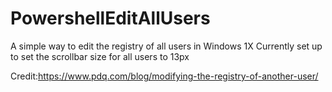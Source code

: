 # PowershellEditAllUsers
A simple way to edit the registry of all users in Windows 1X
Currently set up to set the scrollbar size for all users to 13px

Credit:https://www.pdq.com/blog/modifying-the-registry-of-another-user/

